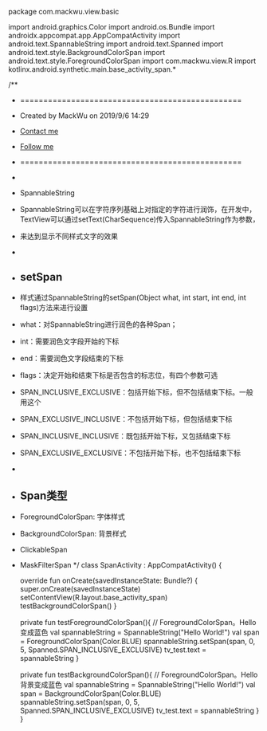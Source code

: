

package com.mackwu.view.basic

import android.graphics.Color
import android.os.Bundle
import androidx.appcompat.app.AppCompatActivity
import android.text.SpannableString
import android.text.Spanned
import android.text.style.BackgroundColorSpan
import android.text.style.ForegroundColorSpan
import com.mackwu.view.R
import kotlinx.android.synthetic.main.base_activity_span.*

/**
 * ================================================
 * Created by MackWu on 2019/9/6 14:29
 * <a href="mailto:wumengjiao828@163.com">Contact me</a>
 * <a href="https://github.com/mackwu828">Follow me</a>
 * ================================================
 *
 * SpannableString
 * SpannableString可以在字符序列基础上对指定的字符进行润饰，在开发中，TextView可以通过setText(CharSequence)传入SpannableString作为参数，
 * 来达到显示不同样式文字的效果
 *
 * <h2>setSpan</h2>
 * 样式通过SpannableString的setSpan(Object what, int start, int end, int flags)方法来进行设置
 * what：对SpannableString进行润色的各种Span；
 * int：需要润色文字段开始的下标
 * end：需要润色文字段结束的下标
 * flags：决定开始和结束下标是否包含的标志位，有四个参数可选
 *  SPAN_INCLUSIVE_EXCLUSIVE：包括开始下标，但不包括结束下标。一般用这个
 *  SPAN_EXCLUSIVE_INCLUSIVE：不包括开始下标，但包括结束下标
 *  SPAN_INCLUSIVE_INCLUSIVE：既包括开始下标，又包括结束下标
 *  SPAN_EXCLUSIVE_EXCLUSIVE：不包括开始下标，也不包括结束下标
 *
 * <h2>Span类型</h2>
 * ForegroundColorSpan: 字体样式
 * BackgroundColorSpan: 背景样式
 * ClickableSpan
 * MaskFilterSpan
 */
class SpanActivity : AppCompatActivity() {

    override fun onCreate(savedInstanceState: Bundle?) {
        super.onCreate(savedInstanceState)
        setContentView(R.layout.base_activity_span)
        testBackgroundColorSpan()
    }

    private fun testForegroundColorSpan(){
        // ForegroundColorSpan。Hello变成蓝色
        val spannableString = SpannableString("Hello World!")
        val span = ForegroundColorSpan(Color.BLUE)
        spannableString.setSpan(span, 0, 5, Spanned.SPAN_INCLUSIVE_EXCLUSIVE)
        tv_test.text = spannableString
    }

    private fun testBackgroundColorSpan(){
        // ForegroundColorSpan。Hello背景变成蓝色
        val spannableString = SpannableString("Hello World!")
        val span = BackgroundColorSpan(Color.BLUE)
        spannableString.setSpan(span, 0, 5, Spanned.SPAN_INCLUSIVE_EXCLUSIVE)
        tv_test.text = spannableString
    }
}